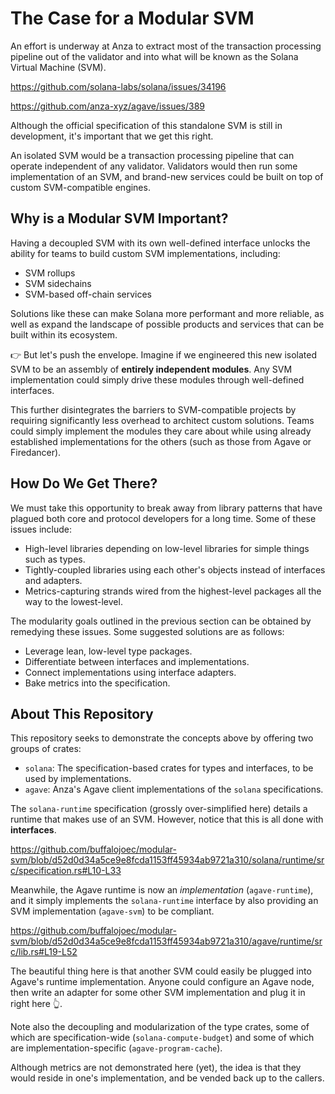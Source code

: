 # The Case for a Modular SVM

An effort is underway at Anza to extract most of the transaction processing
pipeline out of the validator and into what will be known as the Solana Virtual
Machine (SVM).

<https://github.com/solana-labs/solana/issues/34196>

<https://github.com/anza-xyz/agave/issues/389>

Although the official specification of this standalone SVM is still in
development, it's important that we get this right.

An isolated SVM would be a transaction processing pipeline that can operate
independent of any validator. Validators would then run some implementation of
an SVM, and brand-new services could be built on top of custom SVM-compatible
engines.

## Why is a Modular SVM Important?

Having a decoupled SVM with its own well-defined interface unlocks the ability
for teams to build custom SVM implementations, including:

- SVM rollups
- SVM sidechains
- SVM-based off-chain services

Solutions like these can make Solana more performant and more reliable, as well
as expand the landscape of possible products and services that can be built
within its ecosystem.

👉 But let's push the envelope. Imagine if we engineered this new isolated SVM
to be an assembly of **entirely independent modules**. Any SVM implementation
could simply drive these modules through well-defined interfaces.

This further disintegrates the barriers to SVM-compatible projects by requiring
significantly less overhead to architect custom solutions. Teams could simply
implement the modules they care about while using already established
implementations for the others (such as those from Agave or Firedancer).

## How Do We Get There?

We must take this opportunity to break away from library patterns that have
plagued both core and protocol developers for a long time. Some of these issues
include:

- High-level libraries depending on low-level libraries for simple things such
  as types.
- Tightly-coupled libraries using each other's objects instead of interfaces
  and adapters.
- Metrics-capturing strands wired from the highest-level packages all the way to
  the lowest-level.

The modularity goals outlined in the previous section can be obtained by
remedying these issues. Some suggested solutions are as follows:

- Leverage lean, low-level type packages.
- Differentiate between interfaces and implementations.
- Connect implementations using interface adapters.
- Bake metrics into the specification.

## About This Repository

This repository seeks to demonstrate the concepts above by offering two groups
of crates:

- `solana`: The specification-based crates for types and interfaces, to be used
  by implementations.
- `agave`: Anza's Agave client implementations of the `solana` specifications.

The `solana-runtime` specification (grossly over-simplified here) details a
runtime that makes use of an SVM. However, notice that this is all done with
**interfaces**.

https://github.com/buffalojoec/modular-svm/blob/d52d0d34a5ce9e8fcda1153ff45934ab9721a310/solana/runtime/src/specification.rs#L10-L33

Meanwhile, the Agave runtime is now an _implementation_ (`agave-runtime`), and
it simply implements the `solana-runtime` interface by also providing an SVM
implementation (`agave-svm`) to be compliant.

https://github.com/buffalojoec/modular-svm/blob/d52d0d34a5ce9e8fcda1153ff45934ab9721a310/agave/runtime/src/lib.rs#L19-L52

The beautiful thing here is that another SVM could easily be plugged into
Agave's runtime implementation. Anyone could configure an Agave node, then write
an adapter for some other SVM implementation and plug it in right here 👆.

Note also the decoupling and modularization of the type crates, some of which
are specification-wide (`solana-compute-budget`) and some of which are
implementation-specific (`agave-program-cache`).

Although metrics are not demonstrated here (yet), the idea is that they would
reside in one's implementation, and be vended back up to the callers.
